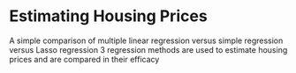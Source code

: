 # Estimating Housing Prices
A simple comparison of multiple linear regression versus simple regression versus Lasso regression
3 regression methods are used to estimate housing prices and are compared in their efficacy
